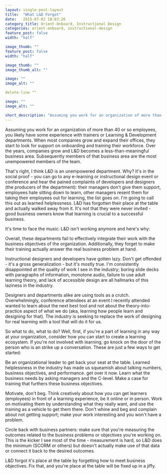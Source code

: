 ```yaml
---
layout: single-post-layout
title:  "What L&D Forgot"
date:   2015-07-02 18:03:26
category_title: Orient-Onboard, Instructional Design
categories: orient-onboard, instructional-design
feature_post: false
width: "half"

image_thumb: ""
feature_post: false
width: "half"

image_thumb: ""
image_thumb_alt: ""

image: ""
image_alt: ""

delete-line ""

image: ""
image_alt: ""

short_description: "Assuming you work for an organization of more than 40 or so employees, you likely have some experience with trainers or Learning & Development departments. When most companies grow and expand their offices, they start to look for support on onboarding and training their workforce."
---
```


Assuming you work for an organization of more than 40 or so employees, you likely have some experience with trainers or Learning & Development departments. When most companies grow and expand their offices, they start to look for support on onboarding and training their workforce. Over the years, companies grow and L&D becomes a less-than-meaningful business area. Subsequently members of that business area are the most unempowered members of the team.

That's right, I think L&D is an unempowered department. Why? It's in the social proof - you can go to any e-learning or instructional design event or conference and hear the pained complaints of developers and designers (the producers of the department): their managers don't give them support, employees hate sitting down to learn, other managers resent them for taking their employees out for learning, the list goes on. I'm going to call this out as learned helplessness. L&D has forgotten their place at the table and actually walked away from it. It's not that they were never invited - good business owners know that learning is crucial to a successful business.

It's time to face the music: L&D isn't working anymore and here's why:

Overall, these departments fail to effectively integrate their work with the business objectives of the organization. Additionally, they forget to make their training actually answer the real business problem at hand.

Instructional designers and developers have gotten lazy. Don't get offended - it's a gross generalization - but it's mostly true. I'm consistently disappointed at the quality of work I see in the industry; boring slide decks with paragraphs of information, monotone audio, failure to use adult learning theory, and lack of accessible design are all hallmarks of this laziness in the industry.

Designers and departments alike are using tools as a crutch. Overwhelmingly, conference attendees at an event I recently attended wanted to learn about the next best tool and not about the theory-into-practice aspect of what we do (aka, learning how people learn and designing for that). The industry is seeking to replace the work of designing for real learning with a tool that will do it for us.

So what to do, what to do? Well, first, if you're a part of learning in any way at your organization, consider how you can start to create a learning ecosystem. If you're not involved with learning, go knock on the door of the person who is an strike up a conversation. These are just a few ways to get started:

Be an organizational leader to get back your seat at the table. Learned helplessness in the industry has made us squeamish about talking numbers, business objectives, and performance. get over it now. Learn what the business needs by asking managers and the C-level. Make a case for training that furthers these business objectives.

Motivate, don't beg. Think creatively about how you can get learners (employees) in front of a learning experience, be it online or in person. Work on motivating them by understanding what they really want, and use the training as a vehicle to get them there. Don't whine and beg and complain about not getting support; make your work interesting and you won't have a problem.

Circle back with business partners: make sure that you're measuring the outcomes related to the business problems or objectives you're working on. This is the kicker I see most of the time - measurement is hard, so L&D does the minimum (SCORM or others) but doesn't actually make use of that data or connect it back to the desired outcomes.

L&D forgot it's place at the table by forgetting how to meet business objectives. Fix that, and you're place at the table will be fixed up in a jiffy.
